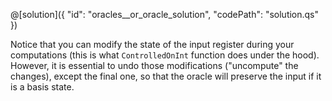 @[solution]({
    "id": "oracles__or_oracle_solution",
    "codePath": "solution.qs"
})

Notice that you can modify the state of the input register during your computations (this is what `ControlledOnInt` function does under the hood). However, it is essential to undo those modifications ("uncompute" the changes), except the final one, so that the oracle will preserve the input if it is a basis state.
